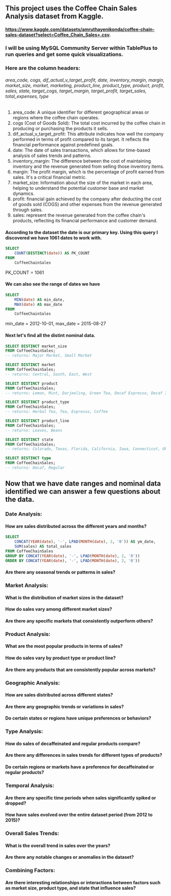 ## This project uses the Coffee Chain Sales Analysis dataset from Kaggle. 
#### https://www.kaggle.com/datasets/amruthayenikonda/coffee-chain-sales-dataset?select=Coffee_Chain_Sales+.csv.
### I will be using MySQL Community Server within TablePlus to run queries and get some quick visualizations.

### Here are the column headers:
###### area_code, cogs, dif_actual_v_target_profit, date, inventory_margin, margin, market_size, market, marketing, product_line, product_type, product, profit, sales, state, target_cogs, target_margin, target_profit, target_sales, total_expenses, type

 1. area_code: A unique identifier for different geographical areas or regions where the coffee chain operates.
 2. cogs (Cost of Goods Sold): The total cost incurred by the coffee chain in producing or purchasing the products it sells.
 3. dif_actual_v_target_profit: This attribute indicates how well the company performed in terms of profit compared to its target. It reflects the financial performance against predefined goals.
 4. date: The date of sales transactions, which allows for time-based analysis of sales trends and patterns.
 5. inventory_margin: The difference between the cost of maintaining inventory and the revenue generated from selling those inventory items.
 6. margin: The profit margin, which is the percentage of profit earned from sales. It's a critical financial metric.
 7. market_size: Information about the size of the market in each area, helping to understand the potential customer base and market dynamics.
 8. profit: financial gain achieved by the company after deducting the cost of goods sold (COGS) and other expenses from the revenue generated through sales.
 9. sales: represent the revenue generated from the coffee chain's products, reflecting its financial performance and customer demand.

#### According to the dataset the date is our primary key. Using this query I discovered we have 1061 dates to work with.
```SQL
SELECT
	COUNT(DISTINCT(date)) AS PK_COUNT
FROM
	CoffeeChainSales
```
PK_COUNT = 1061

#### We can also see the range of dates we have
```SQL
SELECT 
	MIN(date) AS min_date,
	MAX(date) AS max_date
FROM
	CoffeeChainSales
```
min_date = 2012-10-01, max_date = 2015-08-27

#### Next let's find all the distint nominal data.
```SQL
SELECT DISTINCT market_size
FROM CoffeeChainSales;
-- returns: Major Market, Small Market

SELECT DISTINCT market
FROM CoffeeChainSales;
-- returns: Central, South, East, West

SELECT DISTINCT product
FROM CoffeeChainSales;
-- returns: Lemon, Mint, Darjeeling, Green Tea, Decaf Espresso, Decaf Irish Cream, Amaretto, Colombian, Caffe Mocha, Caffe Latte, Chamomile, Earl Grey, Regular Espresso

SELECT DISTINCT product_type
FROM CoffeeChainSales;
-- returns: Herbal Tea, Tea, Espresso, Coffee

SELECT DISTINCT product_line
FROM CoffeeChainSales;
-- returns: Leaves, Beans

SELECT DISTINCT state
FROM CoffeeChainSales;
-- returns: Colorado, Texas, Florida, California, Iowa, Connecticut, Oklahoma, Nevada, Utah, New Hampshire, Louisiana, Oregon, Missouri, Wisconsin, Washington, Massachusetts, Illinois, New Mexico, Ohio, New York

SELECT DISTINCT type
FROM CoffeeChainSales;
-- returns: Decaf, Regular
```

## Now that we have date ranges and nominal data identified we can answer a few questions about the data.
### Date Analysis:
#### How are sales distributed across the different years and months?
```SQL
SELECT 
    CONCAT(YEAR(date), '-', LPAD(MONTH(date), 2, '0')) AS ym_date,
    SUM(sales) AS total_sales
FROM CoffeeChainSales
GROUP BY CONCAT(YEAR(date), '-', LPAD(MONTH(date), 2, '0'))
ORDER BY CONCAT(YEAR(date), '-', LPAD(MONTH(date), 2, '0'))
```

#### Are there any seasonal trends or patterns in sales?
### Market Analysis:
#### What is the distribution of market sizes in the dataset?
#### How do sales vary among different market sizes?
#### Are there any specific markets that consistently outperform others?
### Product Analysis:
#### What are the most popular products in terms of sales?
#### How do sales vary by product type or product line?
#### Are there any products that are consistently popular across markets?
### Geographic Analysis:
#### How are sales distributed across different states?
#### Are there any geographic trends or variations in sales?
#### Do certain states or regions have unique preferences or behaviors?
### Type Analysis:
#### How do sales of decaffeinated and regular products compare?
#### Are there any differences in sales trends for different types of products?
#### Do certain regions or markets have a preference for decaffeinated or regular products?
### Temporal Analysis:
#### Are there any specific time periods when sales significantly spiked or dropped?
#### How have sales evolved over the entire dataset period (from 2012 to 2015)?
### Overall Sales Trends:
#### What is the overall trend in sales over the years?
#### Are there any notable changes or anomalies in the dataset?
### Combining Factors:
#### Are there interesting relationships or interactions between factors such as market size, product type, and state that influence sales?
